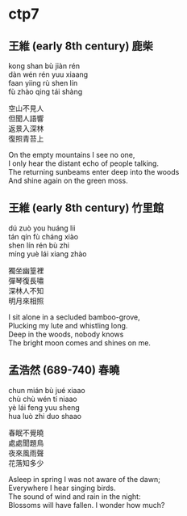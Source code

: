 # ctp7
## 王維 (early 8th century) 鹿柴
kong shan bù jiàn rén  
dàn wén rén yuu xiaang  
faan yiing rù shen lín  
fù zhào qing tái shàng

空山不見人  
但聞人語響  
返景入深林  
復照青苔上

On the empty mountains I see no one,  
I only hear the distant echo of people talking.  
The returning sunbeams enter deep into the woods  
And shine again on the green moss.
## 王維 (early 8th century) 竹里館
dú zuò you huáng lii  
tán qín fù cháng xiào  
shen lín rén bù zhi  
míng yuè lái xiang zhào

獨坐幽篁裡  
彈琴復長嘯  
深林人不知  
明月來相照

I sit alone in a secluded bamboo-grove,  
Plucking my lute and whistling long.  
Deep in the woods, nobody knows  
The bright moon comes and shines on me.
## 孟浩然 (689-740) 春曉
chun mián bù jué xiaao  
chù chù wén tí niaao  
yè lái feng yuu sheng  
hua luò zhi duo shaao

春眠不覺曉  
處處聞題鳥  
夜來風雨聲  
花落知多少

Asleep in spring I was not aware of the dawn;  
Everywhere I hear singing birds.  
The sound of wind and rain in the night:  
Blossoms will have fallen. I wonder how much?  
